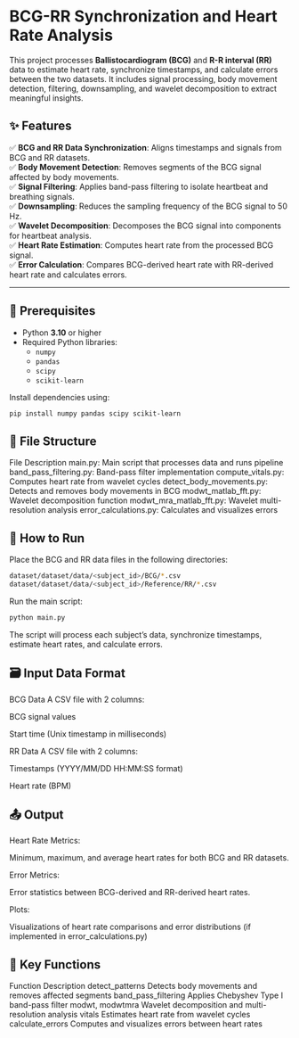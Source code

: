 # BCG-RR Synchronization and Heart Rate Analysis

This project processes **Ballistocardiogram (BCG)** and **R-R interval (RR)** data to estimate heart rate, synchronize timestamps, and calculate errors between the two datasets. It includes signal processing, body movement detection, filtering, downsampling, and wavelet decomposition to extract meaningful insights.

## ✨ Features

✅ **BCG and RR Data Synchronization**: Aligns timestamps and signals from BCG and RR datasets.  
✅ **Body Movement Detection**: Removes segments of the BCG signal affected by body movements.  
✅ **Signal Filtering**: Applies band-pass filtering to isolate heartbeat and breathing signals.  
✅ **Downsampling**: Reduces the sampling frequency of the BCG signal to 50 Hz.  
✅ **Wavelet Decomposition**: Decomposes the BCG signal into components for heartbeat analysis.  
✅ **Heart Rate Estimation**: Computes heart rate from the processed BCG signal.  
✅ **Error Calculation**: Compares BCG-derived heart rate with RR-derived heart rate and calculates errors.

---

## 📝 Prerequisites

- Python **3.10** or higher
- Required Python libraries:
  - `numpy`
  - `pandas`
  - `scipy`
  - `scikit-learn`

Install dependencies using:

```bash
pip install numpy pandas scipy scikit-learn
```
## 📁 File Structure
File	Description
main.py:	Main script that processes data and runs pipeline
band_pass_filtering.py:	Band-pass filter implementation
compute_vitals.py:	Computes heart rate from wavelet cycles
detect_body_movements.py:	Detects and removes body movements in BCG
modwt_matlab_fft.py:	Wavelet decomposition function
modwt_mra_matlab_fft.py:	Wavelet multi-resolution analysis
error_calculations.py:	Calculates and visualizes errors

## 🚀 How to Run
Place the BCG and RR data files in the following directories:
```bash
dataset/dataset/data/<subject_id>/BCG/*.csv
dataset/dataset/data/<subject_id>/Reference/RR/*.csv
```
Run the main script:
```bash
python main.py
```
The script will process each subject’s data, synchronize timestamps, estimate heart rates, and calculate errors.

## 🗃️ Input Data Format
BCG Data
A CSV file with 2 columns:

BCG signal values

Start time (Unix timestamp in milliseconds)

RR Data
A CSV file with 2 columns:

Timestamps (YYYY/MM/DD HH:MM:SS format)

Heart rate (BPM)

## 📤 Output
Heart Rate Metrics:

Minimum, maximum, and average heart rates for both BCG and RR datasets.

Error Metrics:

Error statistics between BCG-derived and RR-derived heart rates.

Plots:

Visualizations of heart rate comparisons and error distributions (if implemented in error_calculations.py)

## 🔑 Key Functions
Function	Description
detect_patterns	Detects body movements and removes affected segments
band_pass_filtering	Applies Chebyshev Type I band-pass filter
modwt, modwtmra	Wavelet decomposition and multi-resolution analysis
vitals	Estimates heart rate from wavelet cycles
calculate_errors	Computes and visualizes errors between heart rates
